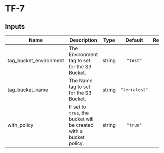 # TF-7

## Inputs

| Name | Description | Type | Default | Required |
|------|-------------|:----:|:-----:|:-----:|
| tag\_bucket\_environment | The Environment tag to set for the S3 Bucket. | string | `"test"` | no |
| tag\_bucket\_name | The Name tag to set for the S3 Bucket. | string | `"terratest"` | no |
| with\_policy | If set to `true`, the bucket will be created with a bucket policy. | string | `"true"` | no |